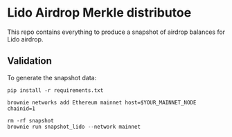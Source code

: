 # Lido Airdrop Merkle distributoe

This repo contains everything to produce a snapshot of airdrop balances for Lido airdrop.


## Validation

To generate the snapshot data:

```
pip install -r requirements.txt

brownie networks add Ethereum mainnet host=$YOUR_MAINNET_NODE chainid=1

rm -rf snapshot
brownie run snapshot_lido --network mainnet
```
